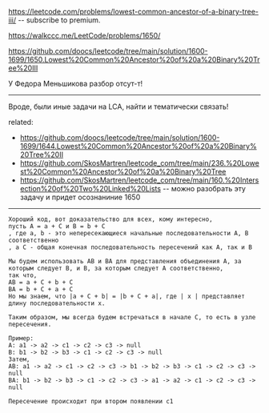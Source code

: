 https://leetcode.com/problems/lowest-common-ancestor-of-a-binary-tree-iii/ -- subscribe to premium.

https://walkccc.me/LeetCode/problems/1650/

https://github.com/doocs/leetcode/tree/main/solution/1600-1699/1650.Lowest%20Common%20Ancestor%20of%20a%20Binary%20Tree%20III

У Федора Меньшикова разбор отсут-т!
_______

Вроде, были иные задачи на LCA, найти и тематически связать!

related:  
- https://github.com/doocs/leetcode/tree/main/solution/1600-1699/1644.Lowest%20Common%20Ancestor%20of%20a%20Binary%20Tree%20II
- https://github.com/SkosMartren/leetcode_com/tree/main/236.%20Lowest%20Common%20Ancestor%20of%20a%20Binary%20Tree
- https://github.com/SkosMartren/leetcode_com/tree/main/160.%20Intersection%20of%20Two%20Linked%20Lists -- можно разобрать эту задачу и придет осознаниние 1650

---

    Хороший код, вот доказательство для всех, кому интересно,
    пусть A = a + C и B = b + C
    , где a, b - это непересекающиеся начальные последовательности A, B соответственно
    , а C - общая конечная последовательность пересечений как A, так и B
    
    Мы будем использовать AB и BA для представления объединения A, за которым следует B, и B, за которым следует A соответственно,
    так что,
    AB = a + C + b + C
    BA = b + C + a + C
    Но мы знаем, что |a + C + b| = |b + C + a|, где | x | представляет длину последовательности x.
    
    Таким образом, мы всегда будем встречаться в начале C, то есть в узле пересечения.
    
    Пример:
    A: a1 -> a2 -> c1 -> c2 -> c3 -> null
    B: b1 -> b2 -> b3 -> c1 -> c2 -> c3 -> null
    Затем,
    AB: a1 -> a2 -> c1 -> c2 -> c3 -> b1 -> b2 -> b3 -> c1 -> c2 -> c3 -> null
    BA: b1 -> b2 -> b3 -> c1 -> c2 -> c3 -> a1 -> a2 -> c1 -> c2 -> c3 -> null
    
    Пересечение происходит при втором появлении c1    
